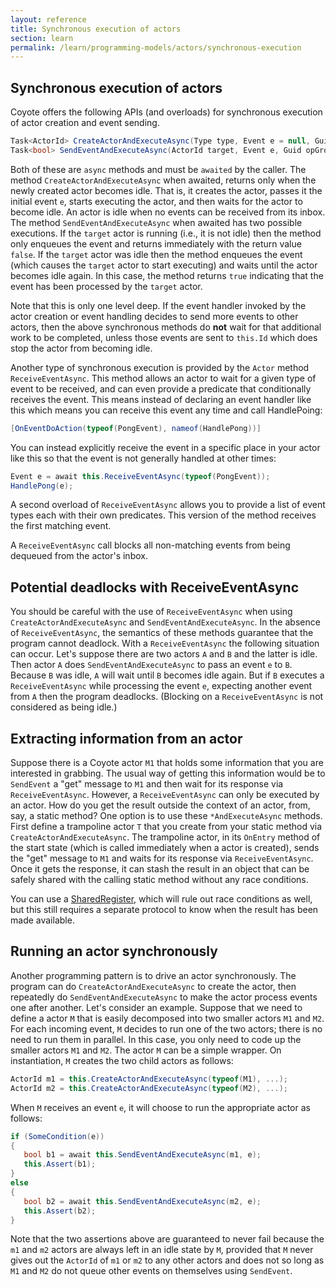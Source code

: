 ```yaml
---
layout: reference
title: Synchronous execution of actors
section: learn
permalink: /learn/programming-models/actors/synchronous-execution
---
```


## Synchronous execution of actors

Coyote offers the following APIs (and overloads) for synchronous execution of actor creation and
event sending.

```c#
Task<ActorId> CreateActorAndExecuteAsync(Type type, Event e = null, Guid opGroupId = default);
Task<bool> SendEventAndExecuteAsync(ActorId target, Event e, Guid opGroupId = default, SendOptions options = null);
```

Both of these are `async` methods and must be `awaited` by the caller. The method
`CreateActorAndExecuteAsync` when awaited, returns only when the newly created actor becomes idle.
That is, it creates the actor, passes it the initial event `e`, starts executing the actor, and then
waits for the actor to become idle. An actor is idle when no events can be received from its inbox.
The method `SendEventAndExecuteAsync` when awaited has two possible executions. If the `target`
actor is running (i.e., it is not idle) then the method only enqueues the event and returns
immediately with the return value `false`. If the `target` actor was idle then the method enqueues
the event (which causes the `target` actor to start executing) and waits until the actor becomes
idle again. In this case, the method returns `true` indicating that the event has been processed by
the `target` actor.

Note that this is only one level deep. If the event handler invoked by the actor creation or event
handling decides to send more events to other actors, then the above synchronous methods do **not**
wait for that additional work to be completed, unless those events are sent to `this.Id` which does
stop the actor from becoming idle.

Another type of synchronous execution is provided by the `Actor` method `ReceiveEventAsync`. This
method allows an actor to wait for a given type of event to be received, and can even provide a
predicate that conditionally receives the event. This means instead of declaring an event handler
like this which means you can receive this event any time and call HandlePoing:

```c#
[OnEventDoAction(typeof(PongEvent), nameof(HandlePong))]
```

You can instead explicitly receive the event in a specific place in your actor like this so that the
event is not generally handled at other times:

```c#
Event e = await this.ReceiveEventAsync(typeof(PongEvent));
HandlePong(e);
```

A second overload of `ReceiveEventAsync` allows you to provide a list of event types each with their
own predicates. This version of the method receives the first matching event.

A `ReceiveEventAsync` call blocks all non-matching events from being dequeued from the actor's inbox.

## Potential deadlocks with ReceiveEventAsync

You should be careful with the use of `ReceiveEventAsync` when using `CreateActorAndExecuteAsync`
and `SendEventAndExecuteAsync`. In the absence of `ReceiveEventAsync`, the semantics of these
methods guarantee that the program cannot deadlock. With a `ReceiveEventAsync` the following
situation can occur. Let's suppose there are two actors `A` and `B` and the latter is idle. Then
actor `A` does `SendEventAndExecuteAsync` to pass an event `e` to `B`. Because `B` was idle, `A`
will wait until `B` becomes idle again. But if `B` executes a `ReceiveEventAsync` while processing
the event `e`, expecting another event from `A` then the program deadlocks. (Blocking on a
`ReceiveEventAsync` is not considered as being idle.)

## Extracting information from an actor

Suppose there is a Coyote actor `M1` that holds some information that you are interested in grabbing.
The usual way of getting this information would be to `SendEvent` a "get" message to `M1` and then
wait for its response via `ReceiveEventAsync`. However, a `ReceiveEventAsync` can only be executed
by an actor. How do you get the result outside the context of an actor, from, say, a static method?
One option is to use these `*AndExecuteAsync` methods. First define a trampoline actor `T` that you
create from your static method via `CreateActorAndExecuteAsync`. The trampoline actor, in its
`OnEntry` method of the start state (which is called immediately when a actor is created), sends the
"get" message to `M1` and waits for its response via `ReceiveEventAsync`. Once it gets the response,
it can stash the result in an object that can be safely shared with the calling static method
without any race conditions.

You can use a [SharedRegister](sharing-objects), which will rule out race conditions as well, but
this still requires a separate protocol to know when the result has been made available.

## Running an actor synchronously

Another programming pattern is to drive an actor synchronously. The program can do
`CreateActorAndExecuteAsync` to create the actor, then repeatedly do `SendEventAndExecuteAsync` to
make the actor process events one after another. Let's consider an example. Suppose that we need to
define a actor `M` that is easily decomposed into two smaller actors `M1` and `M2`. For each
incoming event, `M` decides to run one of the two actors; there is no need to run them in parallel.
In this case, you only need to code up the smaller actors `M1` and `M2`. The actor `M` can be a
simple wrapper. On instantiation, `M` creates the two child actors as follows:

```c#
ActorId m1 = this.CreateActorAndExecuteAsync(typeof(M1), ...);
ActorId m2 = this.CreateActorAndExecuteAsync(typeof(M2), ...);
```

When `M` receives an event `e`, it will choose to run the appropriate actor as follows:

```c#
if (SomeCondition(e))
{
   bool b1 = await this.SendEventAndExecuteAsync(m1, e);
   this.Assert(b1);
}
else
{
   bool b2 = await this.SendEventAndExecuteAsync(m2, e);
   this.Assert(b2);
}
```

Note that the two assertions above are guaranteed to never fail because the `m1` and `m2` actors are
always left in an idle state by `M`, provided that `M` never gives out the `ActorId` of `m1` or `m2`
to any other actors and does not so long as `M1` and `M2` do not queue other events on themselves
using `SendEvent`.
